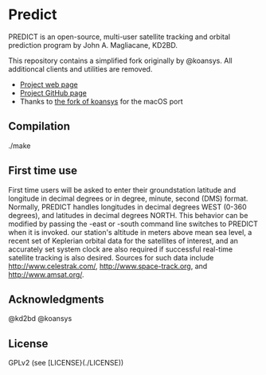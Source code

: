 # Predict

PREDICT is an open-source, multi-user satellite tracking and orbital prediction program by John A. Magliacane, KD2BD.

This repository contains a simplified fork originally by @koansys. All additioncal clients and utilities are removed.

* [Project web page](https://www.qsl.net/kd2bd/predict.html)
* [Project GitHub page](https://github.com/kd2bd/predict/)
* Thanks to [the fork of koansys](https://github.com/koansys/predict) for the macOS port

## Compilation

./make

## First time use

First time users will be asked to enter their groundstation latitude and
longitude in decimal degrees or in degree, minute, second (DMS) format.
Normally, PREDICT handles longitudes in decimal degrees WEST (0-360
degrees), and latitudes in decimal degrees NORTH.  This behavior can be
modified by passing the -east or -south command line switches to PREDICT
when it is invoked. our station's altitude in meters above mean sea
level, a recent set of Keplerian orbital data for the satellites of
interest, and an accurately set system clock are also required if
successful real-time satellite tracking is also desired.  Sources
for such data include http://www.celestrak.com/,
http://www.space-track.org, and http://www.amsat.org/.

## Acknowledgments

@kd2bd
@koansys

## License

GPLv2 (see [LICENSE}(./LICENSE))
